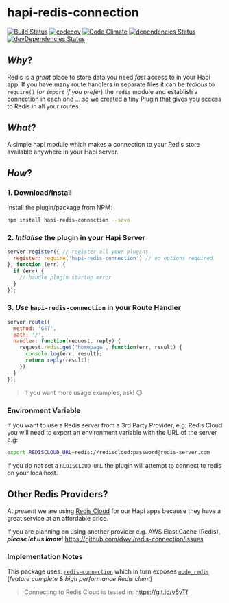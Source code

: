 # hapi-redis-connection

[![Build Status](https://travis-ci.org/dwyl/hapi-redis-connection.svg?branch=master)](https://travis-ci.org/dwyl/hapi-redis-connection)
[![codecov](https://codecov.io/gh/dwyl/hapi-redis-connection/branch/master/graph/badge.svg)](https://codecov.io/gh/dwyl/hapi-redis-connection)
[![Code Climate](https://codeclimate.com/github/dwyl/hapi-redis-connection/badges/gpa.svg)](https://codeclimate.com/github/dwyl/hapi-redis-connection)
[![dependencies Status](https://david-dm.org/dwyl/hapi-redis-connection/status.svg)](https://david-dm.org/dwyl/hapi-redis-connection)
[![devDependencies Status](https://david-dm.org/dwyl/hapi-redis-connection/dev-status.svg)](https://david-dm.org/dwyl/hapi-redis-connection?type=dev)

## *Why*?

Redis is a *great* place to store data you need *fast* access to in your Hapi app. If you have many route handlers in separate files it can be *tedious* to `require()` (*or `import` if you prefer*) the `redis` module
and establish a connection in each one ... so we created a tiny Plugin
that gives you access to Redis in all your routes.


## *What*?

A simple hapi module which makes a connection to your Redis store available
anywhere in your Hapi server.

## *How*?

### 1. Download/Install

Install the plugin/package from NPM:

```sh
npm install hapi-redis-connection --save
```

### 2. *Intialise* the plugin in your Hapi Server

```js
server.register({ // register all your plugins
  register: require('hapi-redis-connection') // no options required
}, function (err) {
  if (err) {
    // handle plugin startup error
  }
});
```


### 3. *Use* `hapi-redis-connection` in your Route Handler

```js
server.route({
  method: 'GET',
  path: '/',
  handler: function(request, reply) {
    request.redis.get('homepage', function(err, result) {
      console.log(err, result);
      return reply(result);
    });
  }
});
```

> If you want more usage examples, ask! :wink:

### Environment Variable

If you want to use a Redis server from a 3rd Party Provider, e.g: Redis Cloud you will need to export an environment variable with the URL
of the server e.g:

```sh
export REDISCLOUD_URL=redis://rediscloud:password@redis-server.com
```

If you do not set a `REDISCLOUD_URL` the plugin will attempt to connect
to redis on your localhost.


## Other Redis Providers?

At *present* we are using [Redis Cloud](https://github.com/dwyl/learn-redis#which-redis-as-a-service-heroku-addon)
for our Hapi apps because
they have a great service at an affordable price.

If you are planning on using another provider e.g. AWS ElastiCache (Redis),
***please let us know***! https://github.com/dwyl/redis-connection/issues

### Implementation Notes

This package uses: [`redis-connection`](https://github.com/dwyl/redis-connection)
which in turn exposes [`node_redis`](https://github.com/NodeRedis/node_redis)
(*feature complete & high performance Redis client*)

> Connecting to Redis Cloud is tested in: https://git.io/v6vTf
